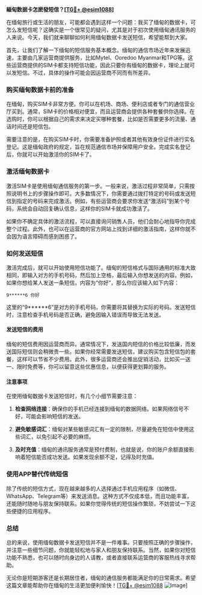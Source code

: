 **緬甸数据卡怎麽發短信？[[TG💪+ @esim1088](https://t.me/s/esim1088)]**

在缅甸旅行或生活的朋友，可能都会遇到这样一个问题：我买了缅甸的数据卡，可怎么发短信呢？这确实是一个很常见的疑问，尤其是对于初次使用缅甸通讯服务的人来说。今天，我们就来聊聊如何利用缅甸数据卡发送短信，希望能帮到大家。

首先，让我们了解一下缅甸的短信服务基本概念。缅甸的通信市场近年来发展迅速，主要由几家运营商提供服务，比如Mytel、Ooredoo Myanmar和TPG等。这些运营商提供的SIM卡都支持短信功能，因此只要你有缅甸的数据卡，理论上就可以发短信。不过，具体的操作可能会因运营商不同而有所差异。

### **购买缅甸数据卡前的准备**

在缅甸，购买SIM卡非常方便。你可以在机场、商场、便利店或者专门的通信营业厅买到。通常，SIM卡的价格相对便宜，而且运营商会提供各种套餐供你选择。在选购时，你可以根据自己的需求来决定买哪种套餐，比如是否需要更多的流量、通话时间还是短信包。

需要注意的是，在购买SIM卡时，你需要准备护照或者其他有效身份证件进行实名登记。这是缅甸政府的规定，旨在规范通信市场并保障用户安全。完成实名登记后，你就可以开始激活你的SIM卡了。

### **激活缅甸数据卡**

激活SIM卡是使用缅甸通信服务的第一步。一般来说，激活过程非常简单，只需按照说明书上的步骤操作即可。大多数情况下，你需要通过拨打特定的号码或发送短信到指定的号码来完成激活。例如，有些运营商会要求你发送“激活码”到某个号码，系统会自动回复确认信息，这样你的SIM卡就成功激活了。

如果你不确定具体的激活流程，可以直接询问销售人员，他们会耐心地指导你完成整个过程。此外，也可以在运营商的官方网站上找到详细的激活指南，这样你就不会因为语言障碍而感到困惑了。

### **如何发送短信**

激活完成后，就可以开始使用短信功能了。缅甸的短信格式与国际通用的标准大致相同，即输入对方的手机号码，然后加上空格，最后输入你想发送的内容。例如，如果你想给某人发送一条短信，内容为“你好”，那么你应该输入如下内容：

```
9******6 你好
```

这里的“9******6”是对方的手机号码，你需要将其替换为实际的号码。发送短信时，注意检查手机号码是否正确，避免因输入错误而导致无法发送。

#### **发送短信的费用**

缅甸的短信费用因运营商而异。通常情况下，发送国内短信的价格比较低廉，而发送国际短信则会稍微贵一些。如果你经常需要发送短信，建议购买包含短信包的套餐，这样可以节省不少费用。此外，很多运营商还会推出促销活动，比如买一送一、限时免费等，你可以留意这些优惠信息，以便获得更划算的服务。

#### **注意事项**

在使用缅甸数据卡发送短信时，有几个小细节需要注意：

1. **检查网络连接**：确保你的手机已经连接到缅甸的数据网络。如果网络信号不好，可能会影响短信的发送。
   
2. **避免敏感词汇**：缅甸对某些敏感词汇有一定的限制，尽量避免在短信中使用这些词汇，以免引起不必要的麻烦。

3. **及时充值**：缅甸的通讯服务通常是预付费制，也就是说，你的账户余额直接影响着短信能否成功发送。如果发现余额不足，记得及时充值。

### **使用APP替代传统短信**

除了传统的短信方式，现在越来越多的人选择通过手机应用程序（如微信、WhatsApp、Telegram等）来发送消息。这种方式不仅成本低，而且功能丰富，还能随时随地与朋友保持联系。如果你觉得传统的短信操作繁琐，不妨尝试一下这些便捷的应用程序。

### **总结**

总的来说，使用缅甸数据卡发送短信并不是一件难事。只要按照正确的步骤操作，并注意一些细节问题，你就能轻松地与家人和朋友保持联系。当然，如果你对短信功能不熟悉，也可以随时向身边的人请教，或者直接联系运营商的客服热线寻求帮助。

无论你是短期游客还是长期居住者，缅甸的通信服务都能满足你的日常需求。希望这篇文章能帮助你在缅甸的生活更加便利愉快！[[TG💪+ @esim1088](https://t.me/s/esim1088) ![Image](https://i.postimg.cc/4NQfJmqS/Snipaste-2025-05-13-00-14-12.png)]